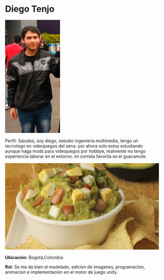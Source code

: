 <h1>Diego Tenjo</h1>

![Perfil](https://github.com/LauHub2024/5-Halcones-Visionarios/blob/main/Diego%20Tenjo/Diego%20T.jpg)

<p>Perfil:
Saludos, soy diego, estudio ingenieria multimedia, tengo un tecnologo en videojuegos del sena. por ahora solo estoy estudiando aunque haga mods para videojuegos por hobbye, realmente no tengo experiencia laborar en el entorno. mi comida favorita es el guacamole.</p>

 ![Comida](https://github.com/LauHub2024/5-Halcones-Visionarios/blob/Diego-Tenjo/Diego/Comida%20Fav-Guacamole.jpg)

<p><b>Ubicación:</b> Bogotá,Colombia</p>

<p><b>Rol:</b> Se me da bien el modelado, edicion de imagenes, programacion, animacion e implementacion en el motor de juego unity.</p>